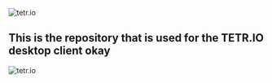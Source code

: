 ![tetr.io](https://kagari.moe/outer_assets/tetrio/logo-desktop.png)

## This is the repository that is used for the TETR.IO desktop client okay

![tetr.io](https://kagari.moe/outer_assets/tetrio/prvwarn.png)